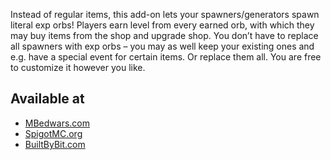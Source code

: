 Instead of regular items, this add-on lets your spawners/generators spawn literal exp orbs! Players earn level from every earned orb, with which they may buy items from the shop and upgrade shop.
You don’t have to replace all spawners with exp orbs – you may as well keep your existing ones and e.g. have a special event for certain items. Or replace them all. You are free to customize it however you like.

## Available at
- [MBedwars.com](https://mbedwars.com/product/lvl-shop)
- [SpigotMC.org](https://www.spigotmc.org/resources/23202)
- [BuiltByBit.com](https://builtbybit.com/resources/61690)
